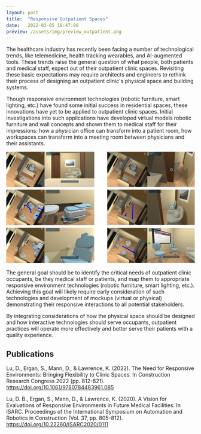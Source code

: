 ```yaml
---
layout: post
title:  "Responsive Outpatient Spaces"
date:   2022-03-05 18:47:00
preview: /assets/img/preview_outpatient.png
---
```


The healthcare industry has recently been facing a number of technological trends, like telemedicine, health tracking wearables, and AI-augmented tools. These trends raise the general question of what people, both patients and medical staff, expect out of their outpatient clinic spaces. Revisiting these basic expectations may require architects and engineers to rethink their process of designing an outpatient clinic's physical space and building systems. 

Though responsive environment technologies (robotic furniture, smart lighting, etc.) have found some initial success in residential spaces, these innovations have yet to be applied to outpatient clinic spaces. Initial investigations into such applications have developed virtual models robotic furniture and wall concepts and shown them to medical staff for their impressions: how a physician office can transform into a patient room, how workspaces can transform into a meeting room between physicians and their assistants.

![room transformations](/assets/img/outpatient/transformations.png)

The general goal should be to identify the critical needs of outpatient clinic occupants, be they medical staff or patients, and map them to appropriate responsive environment technologies (robotic furniture, smart lighting, etc.). Achieving this goal will likely require early consideration of such technologies and development of mockups (virtual or physical) demonstrating their responsive interactions to all potential stakeholders. 

By integrating considerations of how the physical space should be designed and how interactive technologies should serve occupants, outpatient practices will operate more effectively and better serve their patients with a quality experience.

## Publications

Lu, D., Ergan, S., Mann, D., & Lawrence, K. (2022). The Need for Responsive Environments: Bringing Flexibility to Clinic Spaces. In Construction Research Congress 2022 (pp. 812-821). https://doi.org/10.1061/9780784483961.085

Lu, D. B., Ergan, S., Mann, D., & Lawrence, K. (2020). A Vision for Evaluations of Responsive Environments in Future Medical Facilities. In ISARC. Proceedings of the International Symposium on Automation and Robotics in Construction (Vol. 37, pp. 805-812). https://doi.org/10.22260/ISARC2020/0111